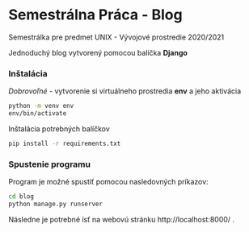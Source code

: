 # Semestrálna Práca - Blog
Semestrálka pre predmet UNIX - Vývojové prostredie 2020/2021

Jednoduchý blog vytvorený pomocou balíčka **Django**

### Inštalácia
*Dobrovoľné* - vytvorenie si virtuálneho prostredia **env** a jeho aktivácia

```bash
python -m venv env
env/bin/activate
```

Inštalácia potrebných balíčkov
```bash
pip install -r requirements.txt
```

### Spustenie programu
Program je možné spustiť pomocou nasledovných príkazov:
```bash
cd blog
python manage.py runserver
```

Následne je potrebné ísť na webovú stránku http://localhost:8000/ .
